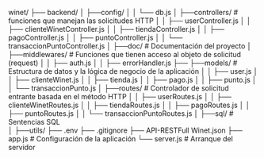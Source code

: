 winet/
├── backend/
│   ├──config/
│   │   └── db.js
│   ├──controllers/   # funciones que manejan las solicitudes HTTP 
│   │   ├── userController.js
│   │   ├── clienteWinetController.js
│   │   ├── tiendaController.js
│   │   ├── pagoController.js
│   │   ├── puntoController.js
│   │   └── transaccionPuntoController.js
│   ├──doc/           # Documentación del proyecto
│   ├──middlewares/   # Funciones que tienen acceso al objeto de solicitud (request)
│   │   ├── auth.js
│   │   ├── errorHandler.js
├── ├──models/         # Estructura de datos y la lógica de negocio de la aplicación 
│   │   ├── user.js
│   │   ├── clienteWinet.js
│   │   ├── tienda.js
│   │   ├── pago.js
│   │   ├── punto.js
│   │   └── transaccionPunto.js
│   ├──routes/        # Controlador de solicitud entrante basada en el método HTTP 
│   │   ├── userRoutes.js
│   │   ├── clienteWinetRoutes.js
│   │   ├── tiendaRoutes.js
│   │   ├── pagoRoutes.js
│   │   ├── puntoRoutes.js
│   │   └── transaccionPuntoRoutes.js
│   ├──sql/           # Sentencias SQL  
│   ├──utils/
├── .env
├── .gitignore
├── API-RESTFull Winet.json
├── app.js             # Configuración de la aplicación
└── server.js          # Arranque del servidor